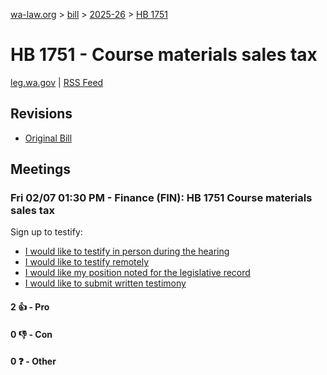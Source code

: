 [wa-law.org](/) > [bill](/bill/) > [2025-26](/bill/2025-26/) > [HB 1751](/bill/2025-26/hb/1751/)

# HB 1751 - Course materials sales tax
[leg.wa.gov](https://app.leg.wa.gov/billsummary?BillNumber=1751&Year=2025&Initiative=false) | [RSS Feed](./rss.xml)

## Revisions
* [Original Bill](1/)

## Meetings
### Fri 02/07 01:30 PM - Finance (FIN): HB 1751 Course materials sales tax
Sign up to testify:
* [I would like to testify in person during the hearing](https://app.leg.wa.gov/csi/Testifier/Add?chamber=House&mId=32634&aId=162998&caId=25499&tId=1)
* [I would like to testify remotely](https://app.leg.wa.gov/csi/Testifier/Add?chamber=House&mId=32634&aId=162998&caId=25499&tId=2)
* [I would like my position noted for the legislative record](https://app.leg.wa.gov/csi/Testifier/Add?chamber=House&mId=32634&aId=162998&caId=25499&tId=3)
* [I would like to submit written testimony](https://app.leg.wa.gov/csi/Testifier/Add?chamber=House&mId=32634&aId=162998&caId=25499&tId=4)

#### 2 👍 - Pro

#### 0 👎 - Con

#### 0 ❓ - Other
